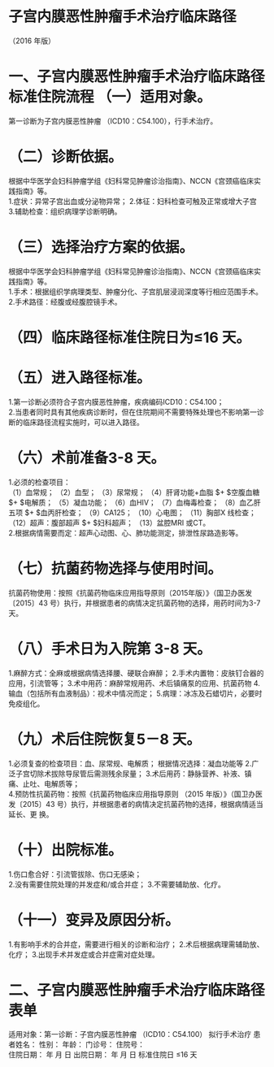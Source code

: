 # 子宫内膜恶性肿瘤手术治疗临床路径  
（2016 年版）  
# 一、子宫内膜恶性肿瘤手术治疗临床路径标准住院流程 （一）适用对象。  
第一诊断为子宫内膜恶性肿瘤 （ICD10：C54.100），行手术治疗。  
# （二）诊断依据。  
根据中华医学会妇科肿瘤学组《妇科常见肿瘤诊治指南》、NCCN《宫颈癌临床实践指南》等。  
1.症状：异常子宫出血或分泌物异常；  2.体征：妇科检查可触及正常或增大子宫  3.辅助检查：组织病理学诊断明确。  
# （三）选择治疗方案的依据。  
根据中华医学会妇科肿瘤学组《妇科常见肿瘤诊治指南》、NCCN《宫颈癌临床实践指南》等。  
1.手术：根据组织学病理类型、肿瘤分化、子宫肌层浸润深度等行相应范围手术。 2.手术路径：经腹或经腹腔镜手术。  
# （四）临床路径标准住院日为≤16 天。  
# （五）进入路径标准。  
1.第一诊断必须符合子宫内膜恶性肿瘤，疾病编码ICD10：C54.100；  
2.当患者同时具有其他疾病诊断时，但在住院期间不需要特殊处理也不影响第一诊断的临床路径流程实施时，可以进入路径。  
# （六）术前准备3-8 天。  
1.必须的检查项目：  
（1）血常规； （2）血型； （3）尿常规； （4）肝肾功能+血脂 $+ $空腹血糖 $+ $电解质； （5）凝血功能； （6）血HIV； （7）血梅毒检查； （8）血乙肝五项 $+ $血丙肝检查； （9）CA125； （10）心电图； （11）胸部X 线检查； （12）超声：腹部超声 $+ $妇科超声；  （13）盆腔MRI 或CT。  
2.根据病情需要而定：超声心动图、心、肺功能测定，排泄性尿路造影等。  
# （七）抗菌药物选择与使用时间。  
抗菌药物使用：按照《抗菌药物临床应用指导原则（2015年版）》（国卫办医发〔2015〕43 号）执行，并根据患者的病情决定抗菌药物的选择，用药时间为3-7 天。  
# （八）手术日为入院第 3-8 天。  
1.麻醉方式：全麻或根据病情选择腰、硬联合麻醉； 2.手术内置物：皮肤钉合器的应用，引流管等； 3.术中用药：麻醉常规用药、术后镇痛泵的应用、抗菌药物 4.输血（包括所有血液制品）：视术中情况而定； 5.病理：冰冻及石蜡切片，必要时免疫组化。  
# （九）术后住院恢复5－8 天。  
1.必须复查的检查项目：血、尿常规、电解质； 根据情况选择：凝血功能等 2.广泛子宫切除术拔除导尿管后需测残余尿量； 3.术后用药：静脉营养、补液、镇痛、止吐、电解质等；  
4.预防性抗菌药物：按照《抗菌药物临床应用指导原则 （2015 年版）》（国卫办医发〔2015〕43 号）执行，并根据患者的病情决定抗菌药物的选择，根据病情适当延长、更 换。  
# （十）出院标准。  
1.伤口愈合好：引流管拔除、伤口无感染；  
2.没有需要住院处理的并发症和/或合并症； 
3.不需要辅助放、化疗。  
# （十一）变异及原因分析。  
1.有影响手术的合并症，需要进行相关的诊断和治疗； 
2.术后根据病理需辅助放、化疗； 
3.出现手术并发症或合并症需对症处理。  
# 二、子宫内膜恶性肿瘤手术治疗临床路径表单  
适用对象：第一诊断：子宫内膜恶性肿瘤 （ICD10：C54.100） 拟行手术治疗 患者姓名：               性别：    年龄：      门诊号：        住院号：  
住院日期：        年  月  日     出院日期：    年  月  日   标准住院日 ≤16 天  
